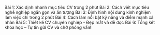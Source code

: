 Bài 1: Xác định nhanh mục tiêu CV trong 2 phút
Bài 2: Cách viết mục tiêu nghề nghiệp ngắn gọn và ấn tượng
Bài 3: Định hình nội dung kinh nghiệm làm việc chỉ trong 2 phút
Bài 4: Cách làm nổi bật kỹ năng và điểm mạnh cá nhân
Bài 5: Thiết kế CV chuyên nghiệp - Đẹp mắt và dễ đọc
Bài 6: Tổng kết khóa học – Tự tin gửi CV và chờ phỏng vấn!